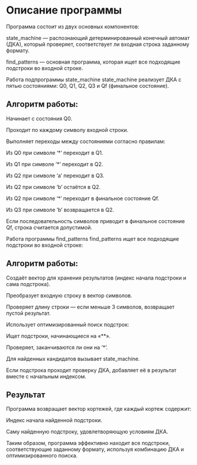 # Описание программы
Программа состоит из двух основных компонентов:

state_machine — распознающий детерминированный конечный автомат (ДКА), который проверяет, соответствует ли входная строка заданному формату.

find_patterns — основная программа, которая ищет все подходящие подстроки во входной строке.

Работа подпрограммы state_machine
state_machine реализует ДКА с пятью состояниями: Q0, Q1, Q2, Q3 и Qf (финальное состояние).

## Алгоритм работы:

Начинает с состояния Q0.

Проходит по каждому символу входной строки.

Выполняет переходы между состояниями согласно правилам:

Из Q0 при символе ‘*’ переходит в Q1.

Из Q1 при символе ‘*’ переходит в Q2.

Из Q2 при символе ‘a’ переходит в Q3.

Из Q2 при символе ‘b’ остаётся в Q2.

Из Q2 при символе ‘*’ переходит в финальное состояние Qf.

Из Q3 при символе ‘b’ возвращается в Q2.

Если последовательность символов приводит в финальное состояние Qf, строка считается допустимой.

Работа программы find_patterns
find_patterns ищет все подходящие подстроки во входной строке:

## Алгоритм работы:

Создаёт вектор для хранения результатов (индекс начала подстроки и сама подстрока).

Преобразует входную строку в вектор символов.

Проверяет длину строки — если меньше 3 символов, возвращает пустой результат.

Использует оптимизированный поиск подстрок:

Ищет подстроки, начинающиеся на «**».

Проверяет, заканчиваются ли они на ‘*’.

Для найденных кандидатов вызывает state_machine.

Если подстрока проходит проверку ДКА, добавляет её в результат вместе с начальным индексом.

## Результат
Программа возвращает вектор кортежей, где каждый кортеж содержит:

Индекс начала найденной подстроки.

Саму найденную подстроку, удовлетворяющую условиям ДКА.

Таким образом, программа эффективно находит все подстроки, соответствующие заданному формату, используя комбинацию ДКА и оптимизированного поиска.

